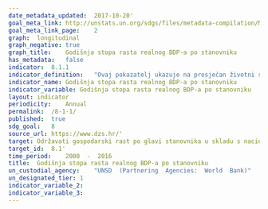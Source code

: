 ```yaml
---	
date_metadata_updated:	2017-10-20'
goal_meta_link:	http://unstats.un.org/sdgs/files/metadata-compilation/Metadata-Goal-8.pdf'
goal_meta_link_page:	2
graph:	longitudinal
graph_negative:	true
graph_title:	Godišnja stopa rasta realnog BDP-a po stanovniku
has_metadata:	false
indicator:	8.1.1
indicator_definition:	"Ovaj pokazatelj ukazuje na prosječan životni standard stanovnika neke zemlje ili područja, a izračunava se stavljajući u omjer bruto domaći proizvod (BDP) u stalnim cijenama prethodne godine i broj stanovnika. Izvor: Eurostat"
indicator_name:	Godišnja stopa rasta realnog BDP-a po stanovniku
indicator_variable:	Godišnja stopa rasta realnog BDP-a po stanovniku
layout:	indicator
periodicity:	Annual
permalink:	/8-1-1/
published:	true
sdg_goal:	8
source_url:	https://www.dzs.hr/'
target:	Održavati gospodarski rast po glavi stanovnika u skladu s nacionalnim okolnostima i, posebno, najmanje 7 posto rasta bruto domaćeg proizvoda godišnje u najmanje razvijenim zemljama
target_id:	8.1'
time_period:	2000  -  2016
title:	Godišnja stopa rasta realnog BDP-a po stanovniku
un_custodial_agency:	"UNSD  (Partnering  Agencies:  World  Bank)"
un_designated_tier:	1
indicator_variable_2:	
indicator_variable_3:	
---	
```

